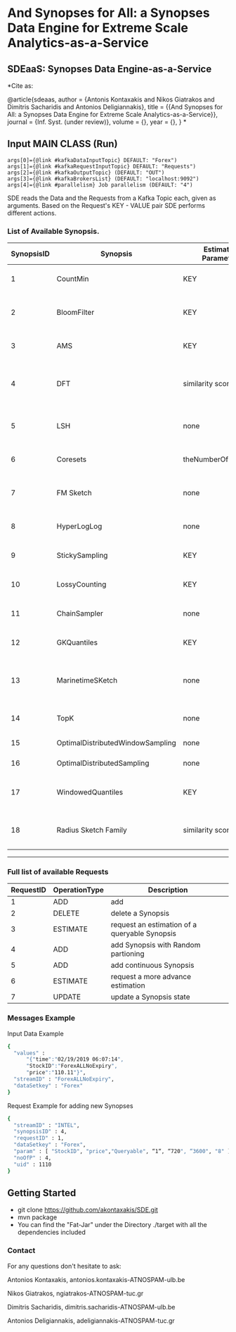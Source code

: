 # **And Synopses for All: a Synopses Data Engine for Extreme Scale Analytics-as-a-Service**

## SDEaaS: Synopses Data Engine-as-a-Service

*Cite as:

@article{sdeaas,
  author    = {Antonis Kontaxakis and
               Nikos Giatrakos and
			   Dimitris Sacharidis and
               Antonios Deligiannakis},
  title     = {{And Synopses for All: a Synopses Data Engine for Extreme Scale Analytics-as-a-Service}},
  journal   = {Inf. Syst. (under review)},
  volume    = {},
  year      = {},
}
*

## Input MAIN CLASS (Run)
~~~
args[0]={@link #kafkaDataInputTopic} DEFAULT: "Forex")
args[1]={@link #kafkaRequestInputTopic} DEFAULT: "Requests")
args[2]={@link #kafkaOutputTopic} (DEFAULT: "OUT")
args[3]={@link #kafkaBrokersList} (DEFAULT: "localhost:9092")
args[4]={@link #parallelism} Job parallelism (DEFAULT: "4")
~~~

SDE reads the Data and the Requests from a Kafka Topic each, given as arguments.
Based on the Request's KEY - VALUE pair SDE performs different actions.

### List of Available Synopsis.

| SynopsisID | Synopsis| Estimation Parameters| Estimates| Mostly Used|	Parameters|
| ---------- | ------- | ---------------------|----------|------------|-----------|
|1|	CountMin |	KEY |	Count|	Frequent Itemsets|	KeyField, ValueField,OperationMode, epsilon, cofidence, seed |
|2|	BloomFilter| KEY |	Member of a Set| 	Membership|	KeyField, ValueField,OperationMode, numberOfElements, FalsePositive|
|3|	AMS|	KEY|	 L2 norm, innerProduct, Count|	Frequent Itemsets|	KeyField, ValueField,OperationMode, Depth, Buckets|
|4|	DFT|	similarity score|	Fourier Coefficients|	Correlation|	KeyField, ValueField,  timeField,OperationMode,Interval in Seconds, Basic Window Size in Seconds, Sliding Window Size in Seconds , #coefficients|
|5|	LSH	|none	|BucketID - Projected features	|Correlation|	KeyField, ValueField,OperationMode, windowSize, Dimensions, numberOfBuckets|
|6|	Coresets|	theNumberOfClustersK|	Coresets used for kmeans|	Clustering|	KeyField, ValueField,OperationMode, maxBucketSize,dimensions|
|7|	FM Sketch	|	none	|Cardinality	|Cardinality	|keyField, ValueField, OperationMode, Bitmap size, epsilon relative error, probabilityofFailure |
|8|	HyperLogLog|	none	|Cardinality	|Cardinality	|keyField, ValueField, OperationMode, rsd ( relative standard deviation )|
|9|	StickySampling	|KEY	|FrequentItems, isFrequent, Count|	Frequent Itemsets	|keyField, ValueField, OperationMode, support, epsilon, probabilityofFailure|
|10|	LossyCounting|	KEY|	Count, FrequentItems	|Frequent Itemsets	|keyField, ValueField, OperationMode, epsilon ( the maximum error bound )|
|11|	ChainSampler|	none|	Sample of the data|	Sampling|	keyField,  ValueField, OperationMode, size of sample, size of the window|
|12|	GKQuantiles|	KEY|	Quantile	|Quantiles|keyField , ValueField, OperationMode, epsilon ( the maximum error bound )|
|13|	MarinetimeSKetch|	none	|Ship positions(Sample)|	Sampling	|keyField, ValueField, OperationMode,  minsamplingperiod, minimumDistance, speed(knots) ,corse(degrees)| 
|14|	TopK|	none|	TopK|	TopK|	keyField, ValueField, OperationMode, numberOfK, countDown|
|15|	OptimalDistributedWindowSampling	|none	|Sample of the data	|Sampling|	keyField, ValueField, OperationMode, windowSize|
|16|	OptimalDistributedSampling|	none	|Sample of the data|	Sampling|	keyField, ValueField, OperationMode|
|17|	WindowedQuantiles|	KEY|	Quantile|	Quantiles	|keyField , ValueField, OperationMode, epsilon ( the maximum error bound ),windowSize|
|18|	Radius Sketch Family| similarity score|	similarity score|	similarity/distance|	KeyField, ValueField, OperationMode,Group Size, Sketch Size,Window Size, Number of Groups|

---
### Full list of available Requests

|RequestID|	OperationType|Description|
| --------| ----------   |-----------|
|1|	ADD|add| Synopsis with Keyed partitioning| 
|2|	DELETE|delete a Synopsis|
|3|	ESTIMATE|request an estimation of a queryable Synopsis|
|4|	ADD|add Synopsis with Random partioning|
|5|	ADD|add continuous Synopsis|
|6|	ESTIMATE|request a more advance estimation|
|7|	UPDATE|	update a Synopsis state|


### Messages Example

Input Data Example
```sh
{
  "values" : 
	  "{"time":"02/19/2019 06:07:14",
	  "StockID":"ForexALLNoExpiry",
	  "price":"110.11"}",
  "streamID" : "ForexALLNoExpiry",
  "dataSetkey" : "Forex"
}

```
Request  Example for adding new Synopses
```sh
{
  "streamID" : "INTEL",
  "synopsisID" : 4,
  "requestID" : 1,
  "dataSetkey" : "Forex",
  "param" : [ "StockID", "price","Queryable", “1“, “720", “3600", "8" ],
  "noOfP" : 4,
  "uid" : 1110
}


```

## Getting Started

- git clone https://github.com/akontaxakis/SDE.git
- mvn package
- You can find the  "Fat-Jar" under the Directory ./target with all the dependencies included

### Contact

For any questions don't hesitate to ask:

Antonios Kontaxakis, antonios.kontaxakis-ATNOSPAM-ulb.be

Nikos Giatrakos, ngiatrakos-ATNOSPAM-tuc.gr

Dimitris Sacharidis, dimitris.sacharidis-ATNOSPAM-ulb.be

Antonios Deligiannakis, adeligiannakis-ATNOSPAM-tuc.gr





